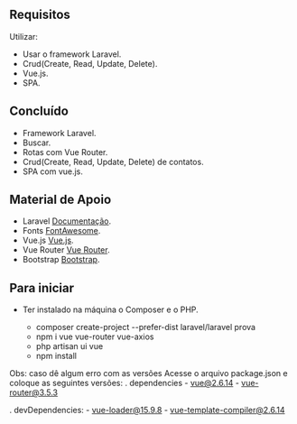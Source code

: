 ## Requisitos
Utilizar:
- Usar o framework Laravel.
- Crud(Create, Read, Update, Delete).
- Vue.js.
- SPA.



## Concluído

- Framework Laravel.
- Buscar.
- Rotas com Vue Router.
- Crud(Create, Read, Update, Delete) de contatos.
- SPA com vue.js.


## Material de Apoio


- Laravel [Documentação](https://laravel.com/docs).
- Fonts [FontAwesome](https://fontawesome.com).
- Vue.js [Vue.js](https://vuejs.org).
- Vue Router [Vue Router](https://router.vuejs.org).
- Bootstrap [Bootstrap](https://getbootstrap.com).



## Para iniciar
- Ter instalado na máquina o Composer e o PHP.

    - composer create-project --prefer-dist laravel/laravel prova
    - npm i vue vue-router vue-axios
    - php artisan ui vue
    - npm install
    
Obs: caso dê algum erro com as versões
Acesse o arquivo package.json e coloque as seguintes versões:
 . dependencies
    - vue@2.6.14
    - vue-router@3.5.3

 . devDependencies:
    - vue-loader@15.9.8
    - vue-template-compiler@2.6.14
